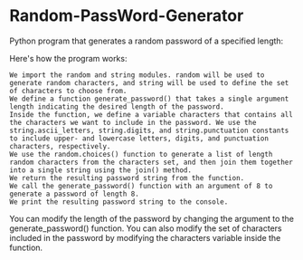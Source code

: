 # Random-PassWord-Generator

 Python program that generates a random password of a specified length:
 
 Here's how the program works:

    We import the random and string modules. random will be used to generate random characters, and string will be used to define the set of characters to choose from.
    We define a function generate_password() that takes a single argument length indicating the desired length of the password.
    Inside the function, we define a variable characters that contains all the characters we want to include in the password. We use the string.ascii_letters, string.digits, and string.punctuation constants to include upper- and lowercase letters, digits, and punctuation characters, respectively.
    We use the random.choices() function to generate a list of length random characters from the characters set, and then join them together into a single string using the join() method.
    We return the resulting password string from the function.
    We call the generate_password() function with an argument of 8 to generate a password of length 8.
    We print the resulting password string to the console.

You can modify the length of the password by changing the argument to the generate_password() function. You can also modify the set of characters included in the password by modifying the characters variable inside the function.
